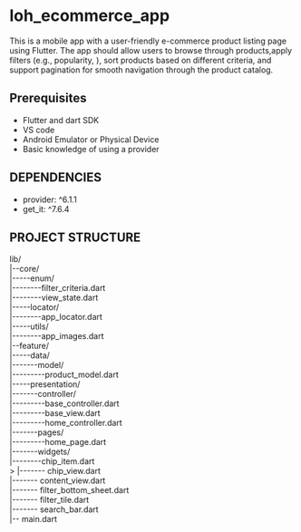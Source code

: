 # loh_ecommerce_app

This is a mobile app with a user-friendly e-commerce product listing page using Flutter. The app should allow users to browse through products,apply filters (e.g., popularity, ), sort products based on different criteria, and support pagination for smooth navigation through the product catalog. 


## Prerequisites
- Flutter and dart SDK 
- VS code
- Android Emulator or Physical Device
- Basic knowledge of using a provider


## DEPENDENCIES
- provider: ^6.1.1
- get_it: ^7.6.4
## PROJECT STRUCTURE
lib/ <br>
|--core/ <br>
|-----enum/ <br>
|--------filter_criteria.dart <br>
|--------view_state.dart <br>
|-----locator/ <br>
|--------app_locator.dart <br>
|-----utils/ <br>
|--------app_images.dart <br>
|--feature/ <br>
|-----data/ <br>
|-------model/ <br>
|---------product_model.dart <br>
|-----presentation/ <br>
|-------controller/ <br>
|---------base_controller.dart <br>
|---------base_view.dart <br>
|---------home_controller.dart <br>
|-------pages/ <br>
|---------home_page.dart <br>
|-------widgets/ <br>
|--------chip_item.dart <br>>
|------- chip_view.dart <br>
|------- content_view.dart <br>
|------- filter_bottom_sheet.dart <br>
|------- filter_tile.dart <br>
|------- search_bar.dart <br>
|-- main.dart 



